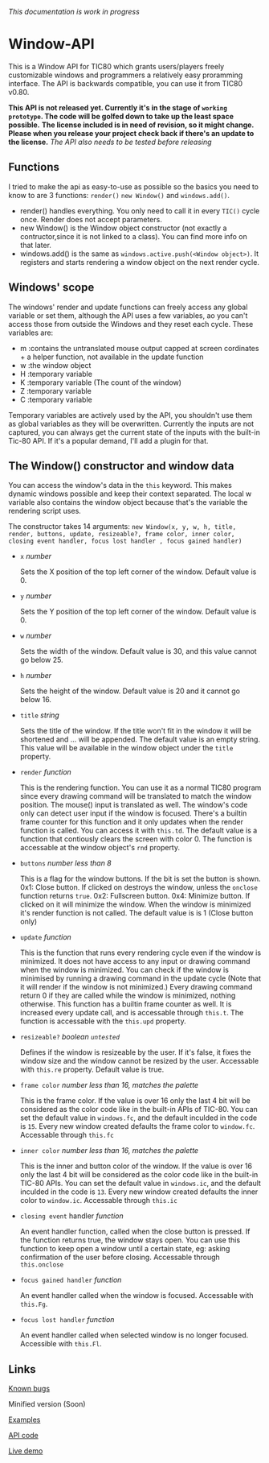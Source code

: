 *This documentation is work in progress*


# Window-API
This is a Window API for TIC80 which grants users/players freely customizable windows and programmers a relatively easy proramming interface.
The API is backwards compatible, you can use it from TIC80 v0.80.

**This API is not released yet. Currently it's in the stage of `working prototype`. The code will be golfed down to take up the least space possible.**
**The license included is in need of revision, so it might change. Please when you release your project check back if there's an update to the license.**
*The API also needs to be tested before releasing*

## Functions
I tried to make the api as easy-to-use as possible so the basics you need to know to are 3 functions: `render()` `new Window()` and `windows.add()`.
- render() handles everything. You only need to call it in every `TIC()` cycle once. Render does not accept parameters.
- new Window() is the Window object constructor (not exactly a contructor,since it is not linked to a class). You can find more info on that later.
- windows.add(<window object>) is the same as `windows.active.push(<Window object>)`. It registers and starts rendering a window object on the next render cycle.

## Windows' scope
The windows' render and update functions can freely access any global variable or set them, although the API uses a few variables, ao you can't access those from outside the Windows and they reset each cycle.
These variables are:
- m :contains the untranslated mouse output capped at screen cordinates + a helper function, not available in the update function
- w :the window object
- H :temporary variable
- K :temporary variable (The count of the window)
- Z :temporary variable
- C :temporary variable 

Temporary variables are actively used by the API, you shouldn't use them as global variables as they will be overwritten.
Currently the inputs are not captured, you can always get the current state of the inputs with the built-in Tic-80 API. If it's a popular demand, I'll add a plugin for that.

## The Window() constructor and window data
You can access the window's data in the `this` keyword. This makes dynamic windows possible and keep their context separated.
The local w variable also contains the window object because that's the variable the rendering script uses.

The constructor takes 14 arguments:
`new Window(x, y, w, h, title, render, buttons, update, resizeable?, frame color, inner color, closing event handler, focus lost handler , focus gained handler)`

- `x` *number*

    Sets the X position of the top left corner of the window. Default value is 0.
- `y` *number*

    Sets the Y position of the top left corner of the window. Default value is 0.
- `w` *number*

    Sets the width of the window. Default value is 30, and this value cannot go below 25.
- `h` *number*

    Sets the height of the window. Default value is 20 and it cannot go below 16.
- `title` *string*

    Sets the title of the window. If the title won't fit in the window it will be shortened and ... will be appended.
    The default value is an empty string.
    This value will be available in the window object under the `title` property.
- `render` *function*

    This is the rendering function.
    You can use it as a normal TIC80 program since every drawing command will be translated to match the window position.
    The mouse() input is translated as well. The window's code only can detect user input if the window is focused. There's a builtin frame counter for this function and it only updates when the render function is called. You can access it with `this.td`.
    The default value is a function that contiously clears the screen with color 0.
    The function is accessable at the window object's `rnd` property.
- `buttons` *number less than 8*

    This is a flag for the window buttons. If the bit is set the button is shown.
        0x1: Close button. If clicked on destroys the window, unless the `onclose` function returns `true`.
        0x2: Fullscreen button.
        0x4: Minimize button. If clicked on it will minimize the window. When the window is minimized it's render function is not called.
    The default value is is 1 (Close button only)
- `update` *function*

    This is the function that runs every rendering cycle even if the window is minimized. It does not have access to any input or drawing command when the window is minimized.
    You can check if the window is minimised by running a drawing command in the update cycle (Note that it will render if the window is not minimized.) Every drawing command return 0 if they are called while the window is minimized, nothing otherwise.
    This function has a builtin frame counter as well. It is increased every update call, and is accessable through `this.t`.
    The function is accessable with the `this.upd` property.
- `resizeable?` *boolean* *`untested`*

    Defines if the window is resizeable by the user.
    If it's false, it fixes the window size and the window cannot be resized by the user.
    Accessable with `this.re` property.
    Default value is true.
- `frame color` *number less than 16, matches the palette*

    This is the frame color. If the value is over 16 only the last 4 bit will be considered as the color code like in the built-in APIs of TIC-80.
    You can set the default value in `windows.fc`, and the default inculded in the code is `15`.
    Every new window created defaults the frame color to `window.fc`.
    Accessable through `this.fc`
- `inner color` *number less than 16, matches the palette*

    This is the inner and button color of the window. If the value is over 16 only the last 4 bit will be considered as the color code like in the built-in TIC-80 APIs.
    You can set the default value in `windows.ic`, and the default inculded in the code is `13`.
    Every new window created defaults the inner color to `window.ic`.
    Accessable through `this.ic`
- `closing event` handler *function*

    An event handler function, called when the close button is pressed. If the function returns true, the window stays open.
    You can use this function to keep open a window until a certain state, eg: asking confirmation of the user before closing.
    Accessable through `this.onclose`
- `focus gained handler` *function*

    An event handler called when the window is focused. Accessable with `this.Fg`.
- `focus lost handler` *function*

    An event handler called when selected window is no longer focused. Accessible with `this.Fl`.

## Links
[Known bugs](https://github.com/another-m00/Window-API/blob/main/Known%20bugs.md)

Minified version (Soon)

[Examples](https://github.com/another-m00/Window-API/tree/main/Js%20code/examples)

[API code](https://github.com/another-m00/Window-API/blob/main/Js%20code/Window%20API.js)

[Live demo](https://tic80.com/play?cart=3039)